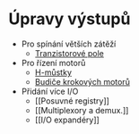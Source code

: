 # Úpravy výstupů
- Pro spínání větších zátěží
	- [Tranzistorové pole](trans_array)
- Pro řízení motorů
	- [H-můstky](h_bridges)
	- [Budiče krokových motorů](stepper_drivers)
- Přidání více I/O
	- [[Posuvné registry]]
	- [[Multiplexory a demux.]]
	- [[I/O expandéry]]